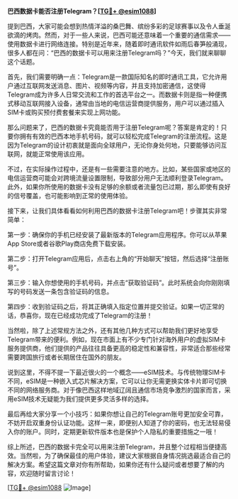 **巴西数据卡能否注册Telegram？[[TG💪+ @esim1088](https://t.me/s/esim1088)]**

提到巴西，大家可能会想到热情洋溢的桑巴舞、缤纷多彩的足球赛事以及令人垂涎欲滴的烤肉。然而，对于一些人来说，巴西可能还意味着一个重要的通信需求——使用数据卡进行网络连接。特别是近年来，随着即时通讯软件如雨后春笋般涌现，很多人都在问：“巴西的数据卡可以用来注册Telegram吗？”今天，我们就来聊聊这个话题。

首先，我们需要明确一点：Telegram是一款国际知名的即时通讯工具，它允许用户通过互联网发送消息、图片、视频等内容，并且支持加密通信，这使得Telegram成为许多人日常交流和工作的首选平台之一。而数据卡则是指一种便携式移动互联网接入设备，通常由当地的电信运营商提供服务，用户可以通过插入SIM卡或购买预付费套餐来实现上网功能。

那么问题来了，巴西的数据卡究竟能否用于注册Telegram呢？答案是肯定的！只要你拥有有效的巴西本地手机号码，就可以轻松完成Telegram的注册流程。这是因为Telegram的设计初衷就是面向全球用户，无论你身处何地，只要能够访问互联网，就能正常使用该应用。

不过，在实际操作过程中，还是有一些需要注意的地方。比如，某些国家或地区的电信运营商可能会对跨境流量设置限制，导致部分用户无法顺利登录Telegram。此外，如果你所使用的数据卡没有足够的余额或者流量包已过期，那么即使有良好的信号覆盖，也可能影响到正常的使用体验。

接下来，让我们具体看看如何利用巴西的数据卡注册Telegram吧！步骤其实非常简单：

第一步：确保你的手机已经安装了最新版本的Telegram应用程序。你可以从苹果App Store或者谷歌Play商店免费下载安装。

第二步：打开Telegram应用后，点击右上角的“开始聊天”按钮，然后选择“注册账号”。

第三步：输入你想使用的手机号码，并点击“获取验证码”。此时系统会向你刚刚填写的号码发送一条包含验证码的信息。

第四步：收到验证码之后，将其正确填入指定位置并提交验证。如果一切正常的话，恭喜你，现在已经成功完成了Telegram的注册！

当然啦，除了上述常规方法之外，还有其他几种方式可以帮助我们更好地享受Telegram带来的便利。例如，现在市面上有不少专门针对海外用户的虚拟SIM卡服务提供商，他们提供的产品往往具备更高的稳定性和兼容性，非常适合那些经常需要跨国旅行或者长期居住在国外的朋友。

说到这里，不得不提一下最近很火的一个概念——eSIM技术。与传统物理SIM卡不同，eSIM是一种嵌入式芯片解决方案，它可以让你无需更换实体卡片即可切换不同的网络服务商。对于像巴西这样地域辽阔且通信市场竞争激烈的国家而言，采用eSIM技术无疑能为我们提供更多灵活多样的选择。

最后再给大家分享一个小技巧：如果你想让自己的Telegram账号更加安全可靠，不妨开启双重身份认证功能。这样一来，即便别人知道了你的密码，也无法轻易侵入你的账户。同时，定期更新软件版本也是保护个人隐私的重要措施之一哦！

综上所述，巴西的数据卡完全可以用来注册Telegram，并且整个过程相当便捷高效。当然啦，为了确保最佳的用户体验，建议大家根据自身情况挑选最适合自己的解决方案。希望这篇文章对你有所帮助，如果你还有什么疑问或者想要了解的内容，欢迎随时留言讨论！

[[TG💪+ @esim1088](https://t.me/s/esim1088) ![Image](https://i.postimg.cc/4NQfJmqS/Snipaste-2025-05-13-00-14-12.png)]